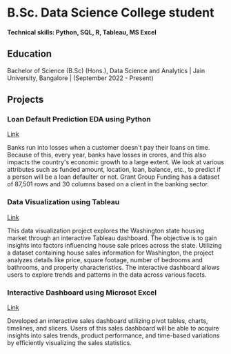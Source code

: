 # B.Sc. Data Science College student

#### Technical skills: Python, SQL, R, Tableau, MS Excel

## Education
Bachelor of Science (B.Sc) (Hons.), Data Science and Analytics | Jain University, Bangalore | (September 2022 - Present) 

## Projects

### Loan Default Prediction EDA using Python
[Link](https://drive.google.com/drive/folders/1u0T-WNsxHMP-E6vnEAZN4YPc8ll2gN0o?usp=drive_link)

Banks run into losses when a customer doesn't pay their loans on time. Because of this, every year, banks have losses in crores, and this also impacts the country's economic growth to a large extent. We look at various attributes such as funded amount, location, loan, balance, etc., to predict if a person will be a loan defaulter or not. Grant Group Funding has a dataset of 87,501 rows and 30 columns based on a client in the banking sector.

### Data Visualization using Tableau
[Link](https://drive.google.com/drive/folders/1bgDaT-VMcmxVV2MeUJqOjx7KtYkwOyPo?usp=drive_link)

This data visualization project explores the Washington state housing market through an interactive Tableau dashboard. The objective is to gain insights into factors
influencing house sale prices across the state. Utilizing a dataset containing house sales information for Washington, the project analyzes details like price, square footage, number of bedrooms and bathrooms, and property characteristics. The interactive dashboard allows users to explore trends and patterns in the data across various facets.

### Interactive Dashboard using Microsot Excel
[Link](https://drive.google.com/drive/folders/12vo-xq7MK0ROgNfGoiyGaCP0CciFviiW?usp=drive_link)

Developed an interactive sales dashboard utilizing pivot tables, charts, timelines, and slicers. Users of this sales dashboard will be able to
acquire insights into sales trends, product performance, and time-based variations by efficiently visualizing the sales statistics.




